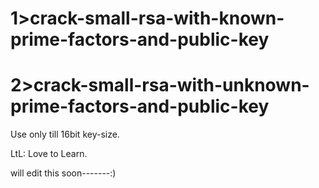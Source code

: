 # 1>crack-small-rsa-with-known-prime-factors-and-public-key
# 2>crack-small-rsa-with-unknown-prime-factors-and-public-key

Use only till 16bit key-size.

LtL: Love to Learn.

will edit this soon-------:)
